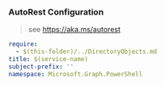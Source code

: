 ### AutoRest Configuration

> see https://aka.ms/autorest

``` yaml
require:
  - $(this-folder)/../DirectoryObjects.md
title: $(service-name)
subject-prefix: ''
namespace: Microsoft.Graph.PowerShell
```
